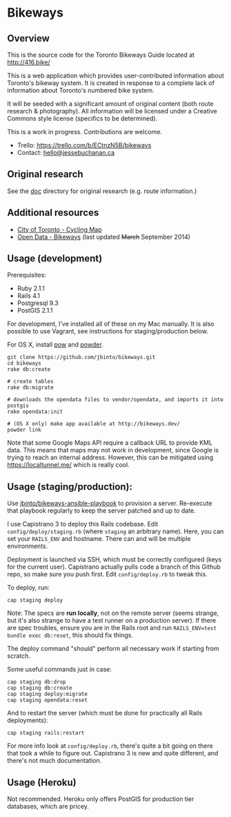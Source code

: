 # Bikeways

## Overview

This is the source code for the Toronto Bikeways Guide located at http://416.bike/

This is a web application which provides user-contributed information about Toronto's bikeway  system. It is created in response to a complete lack of information about Toronto's numbered bike system.

It will be seeded with a significant amount of original content (both route research & photography). All information will be licensed under a Creative Commons style license (specifics to be determined).

This is a work in progress. Contributions are welcome. 

* Trello: https://trello.com/b/ECtnzN5B/bikeways
* Contact: hello@jessebuchanan.ca

## Original research

See the [doc](https://github.com/jbinto/bikeways/tree/master/doc) directory for original research (e.g. route information.)

## Additional resources

* [City of Toronto - Cycling Map](http://www1.toronto.ca/wps/portal/contentonly?vgnextoid=42b3970aa08c1410VgnVCM10000071d60f89RCRD)
* [Open Data - Bikeways](http://www1.toronto.ca/wps/portal/contentonly?vgnextoid=9ecd5f9cd70bb210VgnVCM1000003dd60f89RCRD&vgnextchannel=1a66e03bb8d1e310VgnVCM10000071d60f89RCRD) (last updated ~~March~~ September 2014)


## Usage (development)

Prerequisites:

* Ruby 2.1.1
* Rails 4.1
* Postgresql 9.3
* PostGIS 2.1.1

For development, I've installed all of these on my Mac manually. It is also possible to use Vagrant, see instructions for staging/production below.

For OS X, install [pow](http://pow.cx/) and [powder](https://github.com/rodreegez/powder).

```
git clone https://github.com/jbinto/bikeways.git
cd bikeways
rake db:create

# create tables
rake db:migrate

# downloads the opendata files to vendor/opendata, and imports it into postgis
rake opendata:init

# (OS X only) make app available at http://bikeways.dev/
powder link
```

Note that some Google Maps API require a callback URL to provide KML data. This means that maps may not work in development, since Google is trying to reach an internal address. However, this can be mitigated using https://localtunnel.me/ which is really cool.

## Usage (staging/production):

Use [jbinto/bikeways-ansible-playbook](https://github.com/jbinto/bikeways-ansible-playbook) to provision a server. Re-execute that playbook regularly to keep the server patched and up to date.

I use Capistrano 3 to deploy this Rails codebase. Edit `config/deploy/staging.rb` (where `staging` an arbitrary name). Here, you can set your `RAILS_ENV` and hostname. There can and will be multiple environments.

Deployment is launched via SSH, which must be correctly configured (keys for the current user). Capistrano actually pulls code a branch of this Github repo, so make sure you push first. Edit `config/deploy.rb` to tweak this.

To deploy, run:

```
cap staging deploy
```

Note: The specs are **run locally**, not on the remote server (seems strange, but it's also strange to have a test runner on a production server). If there are spec troubles, ensure you are in the Rails root and run `RAILS_ENV=test bundle exec db:reset`, this should fix things.

The deploy command "should" perform all necessary work if starting from scratch.

Some useful commands just in case:

```
cap staging db:drop
cap staging db:create
cap staging deploy:migrate
cap staging opendata:reset
```

And to restart the server (which must be done for practically all Rails deployments):

```
cap staging rails:restart
```

For more info look at `config/deploy.rb`, there's quite a bit going on there that took a while to figure out. Capistrano 3 is new and quite different, and there's not much documentation.

## Usage (Heroku)

Not recommended. Heroku only offers PostGIS for production tier databases, which are pricey.